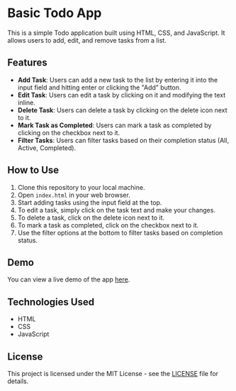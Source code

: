 # Basic Todo App

This is a simple Todo application built using HTML, CSS, and JavaScript. It allows users to add, edit, and remove tasks from a list.

## Features

- **Add Task**: Users can add a new task to the list by entering it into the input field and hitting enter or clicking the "Add" button.
- **Edit Task**: Users can edit a task by clicking on it and modifying the text inline.
- **Delete Task**: Users can delete a task by clicking on the delete icon next to it.
- **Mark Task as Completed**: Users can mark a task as completed by clicking on the checkbox next to it.
- **Filter Tasks**: Users can filter tasks based on their completion status (All, Active, Completed).

## How to Use

1. Clone this repository to your local machine.
2. Open `index.html` in your web browser.
3. Start adding tasks using the input field at the top.
4. To edit a task, simply click on the task text and make your changes.
5. To delete a task, click on the delete icon next to it.
6. To mark a task as completed, click on the checkbox next to it.
7. Use the filter options at the bottom to filter tasks based on completion status.



## Demo

You can view a live demo of the app [here](http://example.com).

## Technologies Used

- HTML
- CSS
- JavaScript

## License

This project is licensed under the MIT License - see the [LICENSE](LICENSE) file for details.
